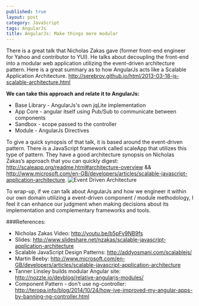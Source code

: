 ```yaml
---
published: true
layout: post
category: JavaScript
tags: AngularJs
title: AngularJs: Make things more modular
---
```







There is a great talk that Nicholas Zakas gave (former front-end engineer for Yahoo and contributor to YUI).  He talks about decoupling the front-end into a modular web application utilizing the event-driven architecture pattern.  Here is a great summary as to how AngularJs acts like a Scalable Application Architecture.
http://serebrov.github.io/html/2013-03-18-js-scalable-architecture.html

**We can take this approach and relate it to AngularJs:**
- Base Library - AngularJs's own jqLite implementation
- App Core - angular itself using Pub/Sub to communicate between components
- Sandbox - scope passed to the controller
- Module - AngularJs Directives

To give a quick synopsis of that talk, it is based around the event-driven pattern.  There is a JavaScript framework called scaleApp that utilizes this type of pattern.  They have a good architecture synopsis on Nicholas Zakas’s approach that you can quickly digest:  http://scaleapp.org/readme.html#architecture-overview && http://www.microsoft.com/en-GB/developers/articles/scalable-javascript-application-architecture.
![Event Driven Architecture]({{site.baseurl}}/_posts/2014-8-15-AngularJs-Modular.event-driven-architecture.png)

To wrap-up, if we can talk about AngularJs and how we engineer it within our own domain utilizing a event-driven component / module methodology, I feel it can enhance our judgment when making decisions about its implementation and complementary frameworks and tools.

###References:
- Nicholas Zakas Video: http://youtu.be/b5pFv9NB9fs
- Slides: http://www.slideshare.net/nzakas/scalable-javascript-application-architecture
- Scalable JavaScript Design Patterns: http://addyosmani.com/scalablejs/
- Martin Beeby: http://www.microsoft.com/en-GB/developers/articles/scalable-javascript-application-architecture
- Tanner Linsley builds modular Angular site: http://nozzle.io/devblog/relative-angularjs-modules/
- Component Pattern - don't use ng-controller: http://teropa.info/blog/2014/10/24/how-ive-improved-my-angular-apps-by-banning-ng-controller.html
